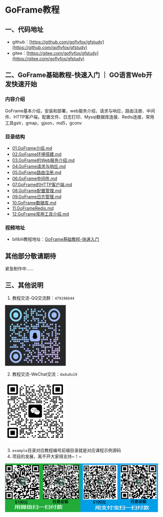 # GoFrame教程

## 一、代码地址

* github：[https://github.com/goflyfox/gfstudy](https://github.com/goflyfox/gfstudy)
* gitee：[https://gitee.com/goflyfox/gfstudy](https://gitee.com/goflyfox/gfstudy)

## 二、GoFrame基础教程-快速入门 ｜ GO语言Web开发快速开始

### 内容介绍

GoFrame基本介绍，安装和部署，web服务介绍，请求与响应，路由注册、中间件、HTTP客户端，配置文件、日志打印、Mysql数据库连接、Redis连接，常用工具gstr，gmap，gjson，md5，gconv

### 目录结构

* [01.GoFrame介绍.md](doc_basic/01.GoFrame介绍.md)
* [02.GoFrame环境搭建.md](doc_basic/02.GoFrame环境搭建.md)
* [03.GoFrame的Web服务介绍.md](doc_basic/03.GoFrame的Web服务介绍.md)
* [04.GoFrame请求与响应.md](doc_basic/04.GoFrame请求与响应.md)
* [05.GoFrame路由注册.md](doc_basic/05.GoFrame路由注册.md)
* [06.GoFrame中间件.md](doc_basic/06.GoFrame中间件.md)
* [07.GoFrame的HTTP客户端.md](doc_basic/07.GoFrame的HTTP客户端.md)
* [08.GoFrame配置管理.md](doc_basic/08.GoFrame配置管理.md)
* [09.GoFrame日志管理.md](doc_basic/09.GoFrame日志管理.md)
* [10.GoFrame数据库.md](doc_basic/10.GoFrame数据库.md)
* [11.GoFrameRedis.md](doc_basic/11.GoFrameRedis.md)
* [12.GoFrame常用工具介绍.md](doc_basic/12.GoFrame常用工具介绍.md)

### 视频地址

* bilibili教程地址：[GoFrame基础教程-快速入门](https://www.bilibili.com/video/bv157411Z7Le)

## 其他部分敬请期待

紧急制作中......

## 三、其他说明

1. 教程交流-QQ交流群：`479196644`

<img src="resources/img/qq.jpg" width="200" height="200" alt="QQ" />

2. 教程交流-WeChat交流：`dadudu19`

<img src="resources/img/wechat.png" width="200" height="200" alt="WeChat" />

3. `example`目录对应教程编号前缀目录就是对应课程示例源码
4. 项目的发展，离不开大家得支持~！~

![jflyfox](resources/img/opensource-pay.jpg)

